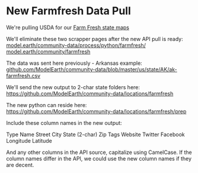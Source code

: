 # New Farmfresh Data Pull

We're pulling USDA for our [Farm Fresh state maps](/localsite/map/#show=farmfresh&state=NY)

We'll eliminate these two scrapper pages after the new API pull is ready:
[model.earth/community-data/process/python/farmfresh/](https://model.earth/community-data/process/python/farmfresh/)
[model.earth/community/farmfresh](https://model.earth/community/farmfresh)

The data was sent here previously - Arkansas example:
[github.com/ModelEarth/community-data/blob/master/us/state/AK/ak-farmfresh.csv](https://github.com/ModelEarth/community-data/blob/master/us/state/AK/ak-farmfresh.csv)

We'll send the new output to 2-char state folders here:
https://github.com/ModelEarth/community-data/locations/farmfresh

The new python can reside here:
https://github.com/ModelEarth/community-data/locations/farmfresh/prep

Include these column names in the new output:

Type
Name
Street
City
State (2-char)
Zip
Tags
Website
Twitter
Facebook
Longitude
Latitude

And any other columns in the API source, capitalize using CamelCase.
If the column names differ in the API, we could use the new column names if they are decent.
